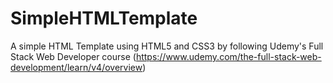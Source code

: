 # SimpleHTMLTemplate
A simple HTML Template using HTML5 and CSS3 by following Udemy's Full Stack Web Developer course (https://www.udemy.com/the-full-stack-web-development/learn/v4/overview)
